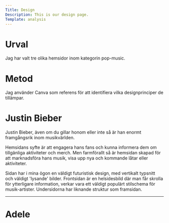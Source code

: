 ```yaml
---
Title: Design
Description: This is our design page.
Template: analysis
---
```


Urval
======
Jag har valt tre olika hemsidor inom kategorin pop-music.

Metod
======
Jag använder Canva som referens för att identifiera vilka designprinciper de tillämpar.


Justin Bieber
======
Justin Bieber, även om du gillar honom eller inte så är han enormt framgångsrik inom musikvärlden.

Hemsidans syfte är att engagera hans fans och kunna informera dem om tillgänliga aktiviteter och merch. Men farmförallt så är hemsidan skapad för att marknadsföra hans musik, visa upp nya och kommande låtar eller aktiviteter.

Sidan har i mina ögon en väldigt futuristisk design, med vertikalt typsnitt och väldigt 'lysande' bilder. Frontsidan är en helsidesbild där man får skrolla för ytterligare information, verkar vara ett väldigt populärt stilschema för musik-artister. Undersidorna har liknande struktur som framsidan.

<hr class="mainline"></hr>

Adele
======
Adele är en av världens mest hyllade artister, känd för sin kraftfulla röst.

Hemsidans syfte är att informera om allt från kommande konserter, nyheter om hennes senaste musik och sälja diverse grejer.

Färgerna på sidan är av dämpade toner. Bakgrunden är utav både bilder och videor vilket ger en väldigt levande design. Sidan kör den moderna artist designen, en stor helsidesbild där man får skrolla för ytterligare information. Undersidorna har lite mer fokus på användarvänlighet.

En anmärkningsvärd detalj är att startsidan innehåller ett galleri med horisontell scrollning, vilket kan upplevas som mindre användarvänligt vid navigering.

<hr class="mainline"></hr>

Ed Sheeran
======
Ed Sheeran en av världens mest framgångsrika sångskrivare.

Hemsidans syfte är att informera besökare om kommande eventer, de senaste nyheterna om hans musik och projekt, samt erbjuda en plattform för att köpa merch.

Designen är modern och visuellt tilltalande med en varm färgpalett. Bakgrunden består av stora bilder och videor som skapar en dynamisk och engagerande upplevelse. Precis som många andra artisthemsidor börjar sidan med en stor helsidesbild där man skrollar nedåt för att upptäcka mer innehåll.

En intressant detalj är hur hemsidan kombinerar enkel navigering med kreativa element, vilket gör att den känns både användarvänlig och engagerande. Navigeringsmenyn är diskret men effektiv, och undersidorna erbjuder tydlig och lättillgänglig information.

Analys
======
Hemsiodorna jag har analyserat använder sig utav en kombination av stilrena och moderna designprinciper. Färpaletterna är utvalda för att skapa en 'stämning' där tillexempel Adele använder sig av dämpade färger för att kanske förmedla en sofistikerad känsla.

Designen på respektive sida gynnar i huvudsak deras syften, fånga användarens intresse och därmed marknadsföra deras märke. Däremot skulle respektive sidor kunna bli mer användarvänliga genom justeringar, som att undvika horisontell scrollning.

Analys av denna hemsida
======
Denna hemsida har två teman; ett mörkt och ett ljust, båda med dämpade färger som ger en stilren känsla. De designprinciper jag har använt mig utav är Line, både för bryta av långa texter och även i header och footern. Grid för diverse sidokontroller och även Depth på bilder och länkar i report, gallery och technology sidorna. Något som hade livat upp hemsidan är motion, det finns ett antal sätt att implementera detta. Ett sätt hade varit att lägga till 'blur' med hjälp utav olika genomskinlighet skalor för att skapa en känsla av rörelse.

Referenser
======
<a href="https://www.canva.com/learn/design-elements-principles/">Canva</a>

Av
======
Vincent Persson